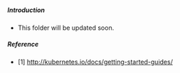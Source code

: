 ##### Introduction
- This folder will be updated soon. 

##### Reference
- [1] http://kubernetes.io/docs/getting-started-guides/